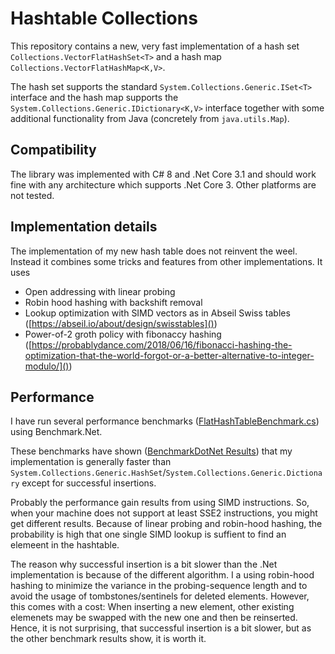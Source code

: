 # Hashtable Collections

This repository contains a new, very fast implementation of a hash set `Collections.VectorFlatHashSet<T>` and a hash map `Collections.VectorFlatHashMap<K,V>`.

The hash set supports the standard `System.Collections.Generic.ISet<T>` interface and the hash map supports the `System.Collections.Generic.IDictionary<K,V>` interface together with some additional functionality from Java (concretely from `java.utils.Map`).

## Compatibility

The library was implemented with C# 8 and .Net Core 3.1 and should work fine with any architecture which supports .Net Core 3. Other platforms are not tested.

## Implementation details

The implementation of my new hash table does not reinvent the weel. Instead it combines some tricks and features from other implementations. It uses

- Open addressing with linear probing
- Robin hood hashing with backshift removal
- Lookup optimization with SIMD vectors as in Abseil Swiss tables ([https://abseil.io/about/design/swisstables]())
- Power-of-2 groth policy with fibonaccy hashing ([https://probablydance.com/2018/06/16/fibonacci-hashing-the-optimization-that-the-world-forgot-or-a-better-alternative-to-integer-modulo/]())

## Performance

I have run several performance benchmarks ([FlatHashTableBenchmark.cs](XUnitTestProject1/FlatHashTableBenchmark.cs)) using Benchmark.Net.

These benchmarks have shown ([BenchmarkDotNet Results](BenchmarkDotNet%20Results/)) that my implementation is generally faster than 
`System.Collections.Generic.HashSet`/`System.Collections.Generic.Dictionary` except for successful insertions.

Probably the performance gain results from using SIMD instructions. So, when your machine does not support at least SSE2 instructions, you might get different results.
Because of linear probing and robin-hood hashing, the probability is high that one single SIMD lookup is suffient to find an elemeent in the hashtable.

The reason why successful insertion is a bit slower than the .Net implementation is because of the different algorithm. I a using robin-hood hashing to minimize the variance in 
the probing-sequence length and to avoid the usage of tombstones/sentinels for deleted elements. However, this comes with a cost: When inserting a new element, other existing elemenets 
may be swapped with the new one and then be reinserted. Hence, it is not surprising, that successful insertion is a bit slower, but as the other benchmark results show, it is worth it.